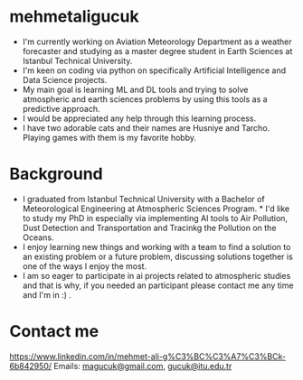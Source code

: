 # mehmetaligucuk
* I'm currently working on Aviation Meteorology Department as a weather forecaster and studying as a master degree student in Earth Sciences at Istanbul Technical University.
* I'm keen on coding via python on specifically Artificial Intelligence and Data Science projects.
* My main goal is learning ML and DL tools and trying to solve atmospheric and earth sciences problems by using this tools  as a predictive approach.
* I would be appreciated any help through this learning process.
* I have two adorable cats and their names are Husniye and Tarcho. Playing games with them is my favorite hobby.

# Background 

* I graduated from Istanbul Technical University with a Bachelor of Meteorological Engineering at Atmospheric Sciences Program. * I'd like to study my PhD in especially via implementing AI tools to Air Pollution, Dust Detection and Transportation and Tracinkg the Pollution on the Oceans.
* I enjoy learning new things and working with a team to find a solution to an existing problem or a future problem, discussing solutions together is one of the ways I enjoy the most.
* I am so eager to participate in ai projects related to atmospheric studies and that is why, if you needed an participant please contact me any time and I'm in :) .

# Contact me
https://www.linkedin.com/in/mehmet-ali-g%C3%BC%C3%A7%C3%BCk-6b842950/
Emails: magucuk@gmail.com, gucuk@itu.edu.tr
